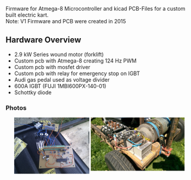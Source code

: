 Firmware for Atmega-8 Microcontroller and kicad PCB-Files for a custom built electric kart.  
Note: V1 Firmware and PCB were created in 2015

## Hardware Overview
- 2.9 kW Series wound motor (forklift)
- Custom pcb with Atmega-8 creating 124 Hz PWM
- Custom pcb with mosfet driver
- Custom pcb with relay for emergency stop on IGBT
- Audi gas pedal used as voltage divider 
- 600A IGBT (FUJI 1MBI600PX-140-01)
- Schottky diode
  
### Photos
<p align="center">
  <img src="doc/img/V1.1-boards.jpg" width="40%" />
  <img src="doc/img/rear-view_IGBT.jpg" width="50%" style="vertical-align: top;" />
</p>
